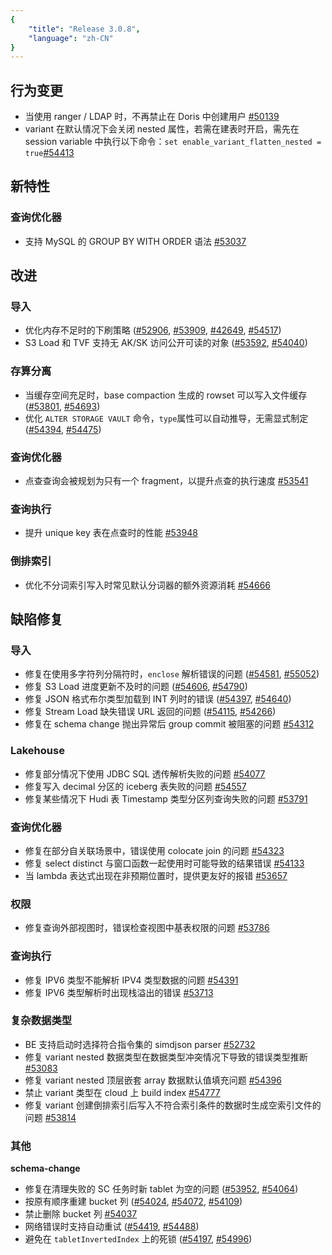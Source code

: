 ```yaml
---
{
    "title": "Release 3.0.8",
    "language": "zh-CN"
}
---
```


## 行为变更

- 当使用 ranger / LDAP 时，不再禁止在 Doris 中创建用户 [#50139](https://github.com/apache/doris/pull/50139)
- variant 在默认情况下会关闭 nested 属性，若需在建表时开启，需先在 session variable 中执行以下命令：`set enable_variant_flatten_nested = true`[#54413](https://github.com/apache/doris/pull/54413)

## 新特性

### 查询优化器

- 支持 MySQL 的 GROUP BY WITH ORDER 语法 [#53037](https://github.com/apache/doris/pull/53037)


## 改进

### 导入

- 优化内存不足时的下刷策略 ([#52906](https://github.com/apache/doris/pull/52906), [#53909](https://github.com/apache/doris/pull/53909), [#42649](https://github.com/apache/doris/pull/42649), [#54517](https://github.com/apache/doris/pull/54517))
- S3 Load 和 TVF 支持无 AK/SK 访问公开可读的对象 ([#53592](https://github.com/apache/doris/pull/53592), [#54040](https://github.com/apache/doris/pull/54040))

### 存算分离

- 当缓存空间充足时，base compaction 生成的 rowset 可以写入文件缓存 ([#53801](https://github.com/apache/doris/pull/53801), [#54693](https://github.com/apache/doris/pull/54693))
- 优化 `ALTER STORAGE VAULT` 命令，`type`属性可以自动推导，无需显式制定 ([#54394](https://github.com/apache/doris/pull/54394), [#54475](https://github.com/apache/doris/pull/54475))


### 查询优化器

- 点查查询会被规划为只有一个 fragment，以提升点查的执行速度 [#53541](https://github.com/apache/doris/pull/53541)

### 查询执行

- 提升 unique key 表在点查时的性能 [#53948](https://github.com/apache/doris/pull/53948)

### 倒排索引

- 优化不分词索引写入时常见默认分词器的额外资源消耗 [#54666](https://github.com/apache/doris/pull/54666)


## 缺陷修复

### 导入

- 修复在使用多字符列分隔符时，`enclose` 解析错误的问题 ([#54581](https://github.com/apache/doris/pull/54581), [#55052](https://github.com/apache/doris/pull/55052))
- 修复 S3 Load 进度更新不及时的问题 ([#54606](https://github.com/apache/doris/pull/54606), [#54790](https://github.com/apache/doris/pull/54790))
- 修复 JSON 格式布尔类型加载到 INT 列时的错误 ([#54397](https://github.com/apache/doris/pull/54397), [#54640](https://github.com/apache/doris/pull/54640))
- 修复 Stream Load 缺失错误 URL 返回的问题 ([#54115](https://github.com/apache/doris/pull/54115), [#54266](https://github.com/apache/doris/pull/54266))
- 修复在 schema change 抛出异常后 group commit 被阻塞的问题 [#54312](https://github.com/apache/doris/pull/54312)

### Lakehouse

- 修复部分情况下使用 JDBC SQL 透传解析失败的问题 [#54077](https://github.com/apache/doris/pull/54077)
- 修复写入 decimal 分区的 iceberg 表失败的问题 [#54557](https://github.com/apache/doris/pull/54557)
- 修复某些情况下 Hudi 表 Timestamp 类型分区列查询失败的问题 [#53791](https://github.com/apache/doris/pull/53791)

### 查询优化器

- 修复在部分自关联场景中，错误使用 colocate join 的问题 [#54323](https://github.com/apache/doris/pull/54323)
- 修复 select distinct 与窗口函数一起使用时可能导致的结果错误 [#54133](https://github.com/apache/doris/pull/54133)
- 当 lambda 表达式出现在非预期位置时，提供更友好的报错 [#53657](https://github.com/apache/doris/pull/53657)

### 权限

- 修复查询外部视图时，错误检查视图中基表权限的问题 [#53786](https://github.com/apache/doris/pull/53786)

### 查询执行

- 修复 IPV6 类型不能解析 IPV4 类型数据的问题 [#54391](https://github.com/apache/doris/pull/54391)
- 修复 IPV6 类型解析时出现栈溢出的错误 [#53713](https://github.com/apache/doris/pull/53713)


### 复杂数据类型

- BE 支持启动时选择符合指令集的 simdjson parser [#52732](https://github.com/apache/doris/pull/52732)
- 修复 variant nested 数据类型在数据类型冲突情况下导致的错误类型推断 [#53083](https://github.com/apache/doris/pull/53083)
- 修复 variant nested 顶层嵌套 array 数据默认值填充问题 [#54396](https://github.com/apache/doris/pull/54396)
- 禁止 variant 类型在 cloud 上 build index [#54777](https://github.com/apache/doris/pull/54777)
- 修复 variant 创建倒排索引后写入不符合索引条件的数据时生成空索引文件的问题 [#53814](https://github.com/apache/doris/pull/53814)

### 其他

**schema-change**

- 修复在清理失败的 SC 任务时新 tablet 为空的问题 ([#53952](https://github.com/apache/doris/pull/53952), [#54064](https://github.com/apache/doris/pull/54064))
- 按原有顺序重建 bucket 列 ([#54024](https://github.com/apache/doris/pull/54024), [#54072](https://github.com/apache/doris/pull/54072), [#54109](https://github.com/apache/doris/pull/54109))
- 禁止删除 bucket 列 [#54037](https://github.com/apache/doris/pull/54037)
- 网络错误时支持自动重试 ([#54419](https://github.com/apache/doris/pull/54419), [#54488](https://github.com/apache/doris/pull/54488))
- 避免在 `tabletInvertedIndex` 上的死锁 ([#54197](https://github.com/apache/doris/pull/54197), [#54996](https://github.com/apache/doris/pull/54996))